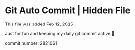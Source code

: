 # Git Auto Commit | Hidden File

This file was added Feb 12, 2025

Just for fun and keeping my daily git commit active 🤪

commit number: 2821061
